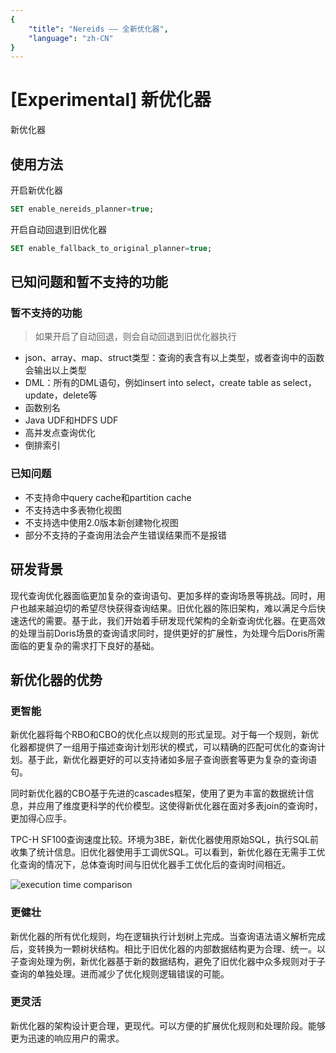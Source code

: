 ```yaml
---
{
    "title": "Nereids —— 全新优化器",
    "language": "zh-CN"
}
---
```


<!-- 
Licensed to the Apache Software Foundation (ASF) under one
or more contributor license agreements.  See the NOTICE file
distributed with this work for additional information
regarding copyright ownership.  The ASF licenses this file
to you under the Apache License, Version 2.0 (the
"License"); you may not use this file except in compliance
with the License.  You may obtain a copy of the License at

  http://www.apache.org/licenses/LICENSE-2.0

Unless required by applicable law or agreed to in writing,
software distributed under the License is distributed on an
"AS IS" BASIS, WITHOUT WARRANTIES OR CONDITIONS OF ANY
KIND, either express or implied.  See the License for the
specific language governing permissions and limitations
under the License.
-->

# [Experimental] 新优化器

<version since="dev">

新优化器

</version>

## 使用方法

开启新优化器

```sql
SET enable_nereids_planner=true;
```

开启自动回退到旧优化器

```sql
SET enable_fallback_to_original_planner=true;
```

## 已知问题和暂不支持的功能

### 暂不支持的功能

> 如果开启了自动回退，则会自动回退到旧优化器执行

- json、array、map、struct类型：查询的表含有以上类型，或者查询中的函数会输出以上类型
- DML：所有的DML语句，例如insert into select，create table as select，update，delete等
- 函数别名
- Java UDF和HDFS UDF
- 高并发点查询优化
- 倒排索引

### 已知问题

- 不支持命中query cache和partition cache
- 不支持选中多表物化视图
- 不支持选中使用2.0版本新创建物化视图
- 部分不支持的子查询用法会产生错误结果而不是报错

## 研发背景

现代查询优化器面临更加复杂的查询语句、更加多样的查询场景等挑战。同时，用户也越来越迫切的希望尽快获得查询结果。旧优化器的陈旧架构，难以满足今后快速迭代的需要。基于此，我们开始着手研发现代架构的全新查询优化器。在更高效的处理当前Doris场景的查询请求同时，提供更好的扩展性，为处理今后Doris所需面临的更复杂的需求打下良好的基础。

## 新优化器的优势

### 更智能

新优化器将每个RBO和CBO的优化点以规则的形式呈现。对于每一个规则，新优化器都提供了一组用于描述查询计划形状的模式，可以精确的匹配可优化的查询计划。基于此，新优化器更好的可以支持诸如多层子查询嵌套等更为复杂的查询语句。

同时新优化器的CBO基于先进的cascades框架，使用了更为丰富的数据统计信息，并应用了维度更科学的代价模型。这使得新优化器在面对多表join的查询时，更加得心应手。

TPC-H SF100查询速度比较。环境为3BE，新优化器使用原始SQL，执行SQL前收集了统计信息。旧优化器使用手工调优SQL。可以看到，新优化器在无需手工优化查询的情况下，总体查询时间与旧优化器手工优化后的查询时间相近。

![execution time comparison](/images/nereids-tpch.png)

### 更健壮

新优化器的所有优化规则，均在逻辑执行计划树上完成。当查询语法语义解析完成后，变转换为一颗树状结构。相比于旧优化器的内部数据结构更为合理、统一。以子查询处理为例，新优化器基于新的数据结构，避免了旧优化器中众多规则对于子查询的单独处理。进而减少了优化规则逻辑错误的可能。

### 更灵活

新优化器的架构设计更合理，更现代。可以方便的扩展优化规则和处理阶段。能够更为迅速的响应用户的需求。
